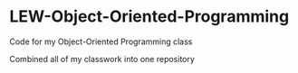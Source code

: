 # LEW-Object-Oriented-Programming

Code for my Object-Oriented Programming class

Combined all of my classwork into one repository
